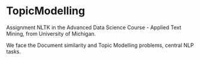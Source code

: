 # TopicModelling
Assignment NLTK in the Advanced Data Science Course - Applied Text Mining, from University of Michigan.

We face the Document similarity and Topic Modelling problems, central NLP tasks.
